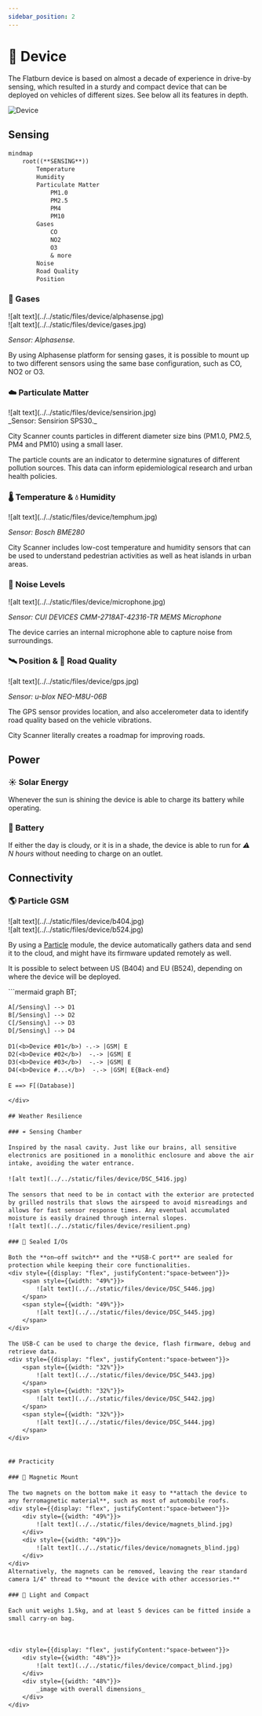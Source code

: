 ```yaml
---
sidebar_position: 2
---
```


# 🧭 Device

The Flatburn device is based on almost a decade of experience in drive-by sensing, which resulted in a sturdy and compact device that can be deployed on vehicles of different sizes. See below all its features in depth.

![Device](@site/static/files/device/device_blind.jpg)

## Sensing


<div style={{textAlign: 'center'}}>

```mermaid
mindmap
    root((**SENSING**))
        Temperature
        Humidity
        Particulate Matter
            PM1.0
            PM2.5
            PM4
            PM10
        Gases
            CO
            NO2
            O3
            & more
        Noise
        Road Quality
        Position
```

</div>

### 💨 Gases

<div style={{display: "flex", justifyContent:"space-between"}}>
    <div style={{width: "49%"}}>
        ![alt text](../../static/files/device/alphasense.jpg)
    </div>
    <div style={{width: "49%"}}>
        ![alt text](../../static/files/device/gases.jpg)
    </div>
</div>


_Sensor: Alphasense._

By using Alphasense platform for sensing gases, it is possible to mount up to two different sensors using the same base configuration, such as CO, NO2 or O3.

### ☁️ Particulate Matter

<!-- ![Particulate Matter](@site/static/files/device/particulate.svg) -->
<div style={{width: "49%"}}>
    ![alt text](../../static/files/device/sensirion.jpg)
</div>
_Sensor: Sensirion SPS30._

City Scanner counts particles in different diameter size bins (PM1.0, PM2.5, PM4 and PM10) using a small laser.

The particle counts are an indicator to determine signatures of different pollution sources. This data can inform epidemiological research and urban health policies.

### 🌡️ Temperature & 💧 Humidity

<!-- ![Temperature & Humidity](@site/static/files/device/temperature.svg) -->

<div style={{display: "flex", justifyContent:"space-between"}}>
    <div style={{width: "49%"}}>
        ![alt text](../../static/files/device/temphum.jpg)
    </div>
</div>

_Sensor: Bosch BME280_

City Scanner includes low-cost temperature and humidity sensors that can be used to understand pedestrian activities as well as heat islands in urban areas.

### 🎤 Noise Levels

<div style={{display: "flex", justifyContent:"space-between"}}>
    <div style={{width: "49%"}}>
        ![alt text](../../static/files/device/microphone.jpg)
    </div>
</div>

_Sensor: CUI DEVICES CMM-2718AT-42316-TR MEMS Microphone_

The device carries an internal microphone able to capture noise from surroundings.

### 🛰️ Position & 🚎 Road Quality

<!-- ![Road Quality](@site/static/files/device/road.svg) -->

<div style={{display: "flex", justifyContent:"space-between"}}>
    <div style={{width: "49%"}}>
        ![alt text](../../static/files/device/gps.jpg)
    </div>
</div>

_Sensor: u-blox NEO-M8U-06B_

The GPS sensor provides location, and also accelerometer data to identify road quality based on the vehicle vibrations.

City Scanner literally creates a roadmap for improving roads.

## Power

### ☀️ Solar Energy

Whenever the sun is shining the device is able to charge its battery while operating.

### 🔋 Battery

If either the day is cloudy, or it is in a shade, the device is able to run for _⚠️ N hours_ without needing to charge on an outlet.

## Connectivity

### 🌎 Particle GSM

<div style={{display: "flex", justifyContent:"space-between"}}>
    <div style={{width: "49%"}}>
        ![alt text](../../static/files/device/b404.jpg)
    </div>
    <div style={{width: "49%"}}>
        ![alt text](../../static/files/device/b524.jpg)
    </div>
</div>

By using a [Particle](https://www.particle.io/) module, the device automatically gathers data and send it to the cloud, and might have its firmware updated remotely as well.

It is possible to select between US (B404) and EU (B524), depending on where the device will be deployed.

<div style={{textAlign: "center"}}>
 ```mermaid
graph BT;

    A[/Sensing\] --> D1
    B[/Sensing\] --> D2
    C[/Sensing\] --> D3
    D[/Sensing\] --> D4

    D1(<b>Device #01</b>) -.-> |GSM| E
    D2(<b>Device #02</b>)  -.-> |GSM| E
    D3(<b>Device #03</b>)  -.-> |GSM| E
    D4(<b>Device #...</b>)  -.-> |GSM| E{Back-end}

    E ==> F[(Database)]

```
</div>

## Weather Resilience

### ☔️ Sensing Chamber

Inspired by the nasal cavity. Just like our brains, all sensitive electronics are positioned in a monolithic enclosure and above the air intake, avoiding the water entrance.

![alt text](../../static/files/device/DSC_5416.jpg)

The sensors that need to be in contact with the exterior are protected by grilled nostrils that slows the airspeed to avoid misreadings and allows for fast sensor response times. Any eventual accumulated moisture is easily drained through internal slopes.
![alt text](../../static/files/device/resilient.png)

### 🤿 Sealed I/Os

Both the **on–off switch** and the **USB-C port** are sealed for protection while keeping their core functionalities.
<div style={{display: "flex", justifyContent:"space-between"}}>
    <span style={{width: "49%"}}>
        ![alt text](../../static/files/device/DSC_5446.jpg)
    </span>
    <span style={{width: "49%"}}>
        ![alt text](../../static/files/device/DSC_5445.jpg)
    </span>
</div>

The USB-C can be used to charge the device, flash firmware, debug and retrieve data.
<div style={{display: "flex", justifyContent:"space-between"}}>
    <span style={{width: "32%"}}>
        ![alt text](../../static/files/device/DSC_5443.jpg)
    </span>
    <span style={{width: "32%"}}>
        ![alt text](../../static/files/device/DSC_5442.jpg)
    </span>
    <span style={{width: "32%"}}>
        ![alt text](../../static/files/device/DSC_5444.jpg)
    </span>
</div>


## Practicity

### 🧲 Magnetic Mount

The two magnets on the bottom make it easy to **attach the device to any ferromagnetic material**, such as most of automobile roofs.
<div style={{display: "flex", justifyContent:"space-between"}}>
    <div style={{width: "49%"}}>
        ![alt text](../../static/files/device/magnets_blind.jpg)
    </div>
    <div style={{width: "49%"}}>
        ![alt text](../../static/files/device/nomagnets_blind.jpg)
    </div>
</div>
Alternatively, the magnets can be removed, leaving the rear standard camera 1/4" thread to **mount the device with other accessories.**

### 💼 Light and Compact

Each unit weighs 1.5kg, and at least 5 devices can be fitted inside a small carry-on bag.



<div style={{display: "flex", justifyContent:"space-between"}}>
    <div style={{width: "48%"}}>
        ![alt text](../../static/files/device/compact_blind.jpg)
    </div>
    <div style={{width: "48%"}}>
        _image with overall dimensions_
    </div>
</div>
